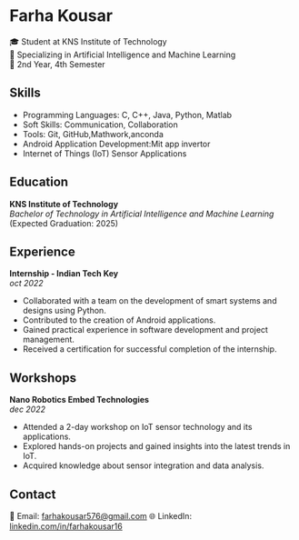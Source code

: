 # Farha Kousar

🎓 Student at KNS Institute of Technology  
🔬 Specializing in Artificial Intelligence and Machine Learning  
📅 2nd Year, 4th Semester  

## Skills

- Programming Languages: C, C++, Java, Python, Matlab
- Soft Skills: Communication, Collaboration
- Tools: Git, GitHub,Mathwork,anconda
- Android Application Development:Mit app invertor
- Internet of Things (IoT) Sensor Applications

## Education

**KNS Institute of Technology**  
_Bachelor of Technology in Artificial Intelligence and Machine Learning_  
(Expected Graduation: 2025)

## Experience

**Internship - Indian Tech Key**  
_oct 2022_  

- Collaborated with a team on the development of smart systems and designs using Python.
- Contributed to the creation of Android applications.
- Gained practical experience in software development and project management.
- Received a certification for successful completion of the internship.

## Workshops

**Nano Robotics Embed Technologies**  
_dec 2022_  

- Attended a 2-day workshop on IoT sensor technology and its applications.
- Explored hands-on projects and gained insights into the latest trends in IoT.
- Acquired knowledge about sensor integration and data analysis.

## Contact

📧 Email: farhakousar576@gmail.com
🌐 LinkedIn: [linkedin.com/in/farhakousar16](https://www.linkedin.com/in/farhakousar16)
